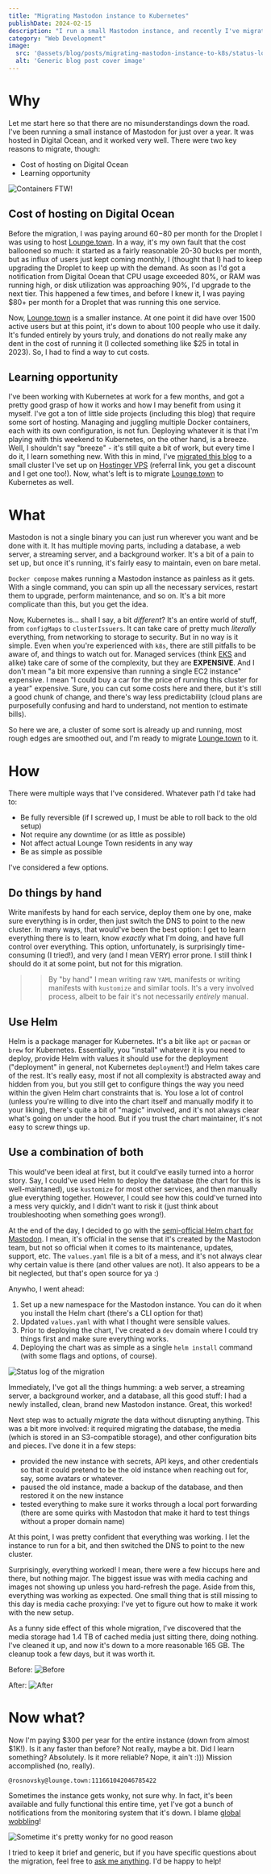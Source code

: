 ```yaml
---
title: "Migrating Mastodon instance to Kubernetes"
publishDate: 2024-02-15
description: "I run a small Mastodon instance, and recently I've migrated it from a Docker container in Digital Ocean to my own Kubernetes cluster on Hostinger VPS. Here's how I did it."
category: "Web Development"
image:
  src: '@assets/blog/posts/migrating-mastodon-instance-to-k8s/status-log.png'
  alt: 'Generic blog post cover image'
---
```


# Why

Let me start here so that there are no misunderstandings down the road. I've been running a small instance of Mastodon for just over a year. It was hosted in Digital Ocean, and it worked very well. There were two key reasons to migrate, though:

- Cost of hosting on Digital Ocean
- Learning opportunity

![Containers FTW!](assets/blog/posts/migrating-mastodon-instance-to-k8s/containers.jpg)

## Cost of hosting on Digital Ocean

Before the migration, I was paying around $60-$80 per month for the Droplet I was using to host [Lounge.town](https://lounge.town). In a way, it's my own fault that the cost ballooned so much: it started as a fairly reasonable 20-30 bucks per month, but as influx of users just kept coming monthly, I (thought that I) had to keep upgrading the Droplet to keep up with the demand. As soon as I'd got a notification from Digital Ocean that CPU usage exceeded 80%, or RAM was running high, or disk utilization was approaching 90%, I'd upgrade to the next tier. This happened a few times, and before I knew it, I was paying $80+ per month for a Droplet that was running this one service.

Now, [Lounge.town](https://lounge.town) is a smaller instance. At one point it did have over 1500 active users but at this point, it's down to about 100 people who use it daily. It's funded entirely by yours truly, and donations do not really make any dent in the cost of running it (I collected something like $25 in total in 2023). So, I had to find a way to cut costs. 

## Learning opportunity

I've been working with Kubernetes at work for a few months, and got a pretty good grasp of how it works and how I may benefit from using it myself. I've got a ton of little side projects (including this blog) that require some sort of hosting. Managing and juggling multiple Docker containers, each with its own configuration, is not fun. Deploying whatever it is that I'm playing with this weekend to Kubernetes, on the other hand, is a breeze. Well, I shouldn't say "breeze" - it's still quite a bit of work, but every time I do it, I learn something new. With this in mind, I've [migrated this blog](/blog/vercel-to-kubernetes) to a small cluster I've set up on [Hostinger VPS](https://hostinger.com/?REFERRALCODE=1ART641) (referral link, you get a discount and I get one too!). Now, what's left is to migrate [Lounge.town](https://lounge.town) to Kubernetes as well.

# What

Mastodon is not a single binary you can just run wherever you want and be done with it. It has multiple moving parts, including a database, a web server, a streaming server, and a background worker. It's a bit of a pain to set up, but once it's running, it's fairly easy to maintain, even on bare metal. 

`Docker compose` makes running a Mastodon instance as painless as it gets. With a single command, you can spin up all the necessary services, restart them to upgrade, perform maintenance, and so on. It's a bit more complicate than this, but you get the idea.

Now, Kubernetes is... shall I say, a bit _different_? It's an entire world of stuff, from `configMaps` to `clusterIssuers`. It can take care of pretty much _literally_ everything, from networking to storage to security. But in no way is it simple. Even when you're experienced with `k8s`, there are still pitfalls to be aware of, and things to watch out for. Managed services (think [EKS](https://www.amazonaws.cn/en/eks/) and alike) take care of some of the complexity, but they are **EXPENSIVE**. And I don't mean "a bit more expensive than running a single EC2 instance" expensive. I mean "I could buy a car for the price of running this cluster for a year" expensive. Sure, you can cut some costs here and there, but it's still a good chunk of change, and there's way less predictability (cloud plans are purposefully confusing and hard to understand, not mention to estimate bills).

So here we are, a cluster of some sort is already up and running, most rough edges are smoothed out, and I'm ready to migrate [Lounge.town](https://lounge.town) to it.

# How

There were multiple ways that I've considered. Whatever path I'd take had to:

- Be fully reversible (if I screwed up, I must be able to roll back to the old setup)
- Not require any downtime (or as little as possible)
- Not affect actual Lounge Town residents in any way
- Be as simple as possible

I've considered a few options.

## Do things by hand

Write manifests by hand for each service, deploy them one by one, make sure everything is in order, then just switch the DNS to point to the new cluster. In many ways, that would've been the best option: I get to learn everything there is to learn, know _exactly_ what I'm doing, and have full control over everything. This option, unfortunately, is surprisingly time-consuming (I tried!), and very (and I mean VERY) error prone. I still think I should do it at some point, but not for this migration.

>> By "by hand" I mean writing raw `YAML` manifests or writing manifests with `kustomize` and similar tools. It's a very involved process, albeit to be fair it's not necessarily _entirely_ manual.

## Use Helm

Helm is a package manager for Kubernetes. It's a bit like `apt` or `pacman` or `brew` for Kubernetes. Essentially, you "install" whatever it is you need to deploy, provide Helm with values it should use for the deployment ("deployment" in general, not Kubernetes `deployment`!) and Helm takes care of the rest. It's really easy, most if not all complexity is abstracted away and hidden from you, but you still get to configure things the way you need within the given Helm chart constraints that is. You lose a lot of control (unless you're willing to dive into the chart itself and manually modify it to your liking), there's quite a bit of "magic" involved, and it's not always clear what's going on under the hood. But if you trust the chart maintainer, it's not easy to screw things up.

## Use a combination of both

This would've been ideal at first, but it could've easily turned into a horror story. Say, I could've used Helm to deploy the database (the chart for this is well-maintaned), use `kustomize` for most other services, and then manually glue everything together. However, I could see how this could've turned into a mess very quickly, and I didn't want to risk it (just think about troubleshooting when something goes wrong!).

At the end of the day, I decided to go with the [semi-official Helm chart for Mastodon](https://github.com/mastodon/chart). I mean, it's official in the sense that it's created by the Mastodon team, but not so official when it comes to its maintenance, updates, support, etc. The `values.yaml` file is a bit of a mess, and it's not always clear why certain value is there (and other values are not). It also appears to be a bit neglected, but that's open source for ya :)

Anywho, I went ahead:

1. Set up a new namespace for the Mastodon instance. You can do it when you install the Helm chart (there's a CLI option for that)
2. Updated `values.yaml` with what I thought were sensible values.
3. Prior to deploying the chart, I've created a `dev` domain where I could try things first and make sure everything works.
4. Deploying the chart was as simple as a single `helm install` command (with some flags and options, of course).

![Status log of the migration](assets/blog/posts/migrating-mastodon-instance-to-k8s/status-log.png)

Immediately, I've got all the things humming: a web server, a streaming server, a background worker, and a database, all this good stuff: I had a newly installed, clean, brand new Mastodon instance. Great, this worked!

Next step was to actually *migrate* the data without disrupting anything. This was a bit more involved: it required migrating the database, the media (which is stored in an S3-compatible storage), and other configuration bits and pieces. I've done it in a few steps:

- provided the new instance with secrets, API keys, and other credentials so that it could pretend to be the old instance when reaching out for, say, some avatars or whatever.
- paused the old instance, made a backup of the database, and then restored it on the new instance
- tested everything to make sure it works through a local port forwarding (there are some quirks with Mastodon that make it hard to test things without a proper domain name)

At this point, I was pretty confident that everything was working. I let the instance to run for a bit, and then switched the DNS to point to the new cluster. 

Surprisingly, everything worked! I mean, there were a few hiccups here and there, but nothing major. The biggest issue was with media caching and images not showing up unless you hard-refresh the page. Aside from this, everything was working as expected. One small thing that is still missing to this day is media cache proxying: I've yet to figure out how to make it work with the new setup. 

As a funny side effect of this whole migration, I've discovered that the media storage had 1.4 TB of cached media just sitting there, doing nothing. I've cleaned it up, and now it's down to a more reasonable 165 GB. The cleanup took a few days, but it was worth it.

Before:
![Before](assets/blog/posts/migrating-mastodon-instance-to-k8s/before.png)

After:
![After](assets/blog/posts/migrating-mastodon-instance-to-k8s/after.png)

# Now what?

Now I'm paying $300 per year for the entire instance (down from almost $1K!). Is it any faster than before? Not really, maybe a bit. Did I learn something? Absolutely. Is it more reliable? Nope, it ain't :))) Mission accomplished (no, really). 

`@rosnovsky@lounge.town:111661042046785422`

Sometimes the instance gets wonky, not sure why. In fact, it's been available and fully functional this entire time, yet I've got a bunch of notifications from the monitoring system that it's down. I blame [global wobbling](https://en.wikipedia.org/wiki/Milankovitch_cycles)!

![Sometime it's pretty wonky for no good reason](assets/blog/posts/migrating-mastodon-instance-to-k8s/stress.png)

I tried to keep it brief and generic, but if you have specific questions about the migration, feel free to [ask me anything](https://lounge.town/@rosnovsky). I'd be happy to help!

